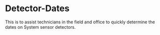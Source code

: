 # Detector-Dates
This is to assist technicians in the field and office to quickly determine the dates on System sensor detectors.
